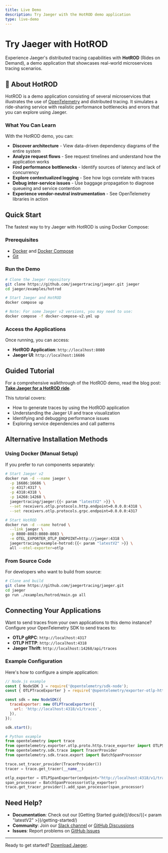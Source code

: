 ```yaml
---
title: Live Demo
description: Try Jaeger with the HotROD demo application
type: live-demo
---
```


# Try Jaeger with HotROD

Experience Jaeger's distributed tracing capabilities with **HotROD** (Rides on Demand), a demo application that showcases real-world microservices tracing scenarios.

## 🚗 About HotROD

HotROD is a demo application consisting of several microservices that illustrates the use of [OpenTelemetry](https://opentelemetry.io) and distributed tracing. It simulates a ride-sharing service with realistic performance bottlenecks and errors that you can explore using Jaeger.

### What You Can Learn

With the HotROD demo, you can:

- **Discover architecture** - View data-driven dependency diagrams of the entire system
- **Analyze request flows** - See request timelines and understand how the application works
- **Find performance bottlenecks** - Identify sources of latency and lack of concurrency
- **Explore contextualized logging** - See how logs correlate with traces
- **Debug inter-service issues** - Use baggage propagation to diagnose queueing and service contention
- **Experience vendor-neutral instrumentation** - See OpenTelemetry libraries in action

## Quick Start

The fastest way to try Jaeger with HotROD is using Docker Compose:

### Prerequisites

- [Docker](https://docs.docker.com/get-docker/) and [Docker Compose](https://docs.docker.com/compose/install/)
- [Git](https://git-scm.com/downloads)

### Run the Demo

```bash
# Clone the Jaeger repository
git clone https://github.com/jaegertracing/jaeger.git jaeger
cd jaeger/examples/hotrod

# Start Jaeger and HotROD
docker compose up

# Note: For some Jaeger v2 versions, you may need to use:
docker compose -f docker-compose-v2.yml up
```

### Access the Applications

Once running, you can access:

- **HotROD Application**: `http://localhost:8080`
- **Jaeger UI**: `http://localhost:16686`

## Guided Tutorial

For a comprehensive walkthrough of the HotROD demo, read the blog post: [**Take Jaeger for a HotROD ride**](https://medium.com/jaegertracing/take-jaeger-for-a-hotrod-ride-233cf43e46c2).

This tutorial covers:
- How to generate traces by using the HotROD application
- Understanding the Jaeger UI and trace visualization
- Identifying and debugging performance issues
- Exploring service dependencies and call patterns

## Alternative Installation Methods

### Using Docker (Manual Setup)

If you prefer to run components separately:

```bash
# Start Jaeger v2
docker run -d --name jaeger \
  -p 16686:16686 \
  -p 4317:4317 \
  -p 4318:4318 \
  -p 14268:14268 \
  jaegertracing/jaeger:{{< param "latestV2" >}} \
  --set receivers.otlp.protocols.http.endpoint=0.0.0.0:4318 \
  --set receivers.otlp.protocols.grpc.endpoint=0.0.0.0:4317

# Start HotROD
docker run -d --name hotrod \
  --link jaeger \
  -p 8080-8083:8080-8083 \
  -e OTEL_EXPORTER_OTLP_ENDPOINT=http://jaeger:4318 \
  jaegertracing/example-hotrod:{{< param "latestV2" >}} \
  all --otel-exporter=otlp
```

### From Source Code

For developers who want to build from source:

```bash
# Clone and build
git clone https://github.com/jaegertracing/jaeger.git
cd jaeger
go run ./examples/hotrod/main.go all
```

## Connecting Your Applications

Want to send traces from your own applications to this demo instance? Configure your OpenTelemetry SDK to send traces to:

- **OTLP gRPC**: `http://localhost:4317`
- **OTLP HTTP**: `http://localhost:4318`
- **Jaeger Thrift**: `http://localhost:14268/api/traces`

### Example Configuration

Here's how to configure a simple application:

```javascript
// Node.js example
const { NodeSDK } = require('@opentelemetry/sdk-node');
const { OTLPTraceExporter } = require('@opentelemetry/exporter-otlp-http');

const sdk = new NodeSDK({
  traceExporter: new OTLPTraceExporter({
    url: 'http://localhost:4318/v1/traces',
  }),
});

sdk.start();
```

```python
# Python example
from opentelemetry import trace
from opentelemetry.exporter.otlp.proto.http.trace_exporter import OTLPSpanExporter
from opentelemetry.sdk.trace import TracerProvider
from opentelemetry.sdk.trace.export import BatchSpanProcessor

trace.set_tracer_provider(TracerProvider())
tracer = trace.get_tracer(__name__)

otlp_exporter = OTLPSpanExporter(endpoint="http://localhost:4318/v1/traces")
span_processor = BatchSpanProcessor(otlp_exporter)
trace.get_tracer_provider().add_span_processor(span_processor)
```

## Need Help?

- **Documentation**: Check out our [Getting Started guide](/docs/{{< param "latestV2" >}}/getting-started/)
- **Community**: Join our [Slack channel](https://cloud-native.slack.com/archives/CGG7NFUJ3) or [GitHub Discussions](https://github.com/jaegertracing/jaeger/discussions)
- **Issues**: Report problems on [GitHub Issues](https://github.com/jaegertracing/jaeger/issues)

---

Ready to get started? [Download Jaeger](/download/).
